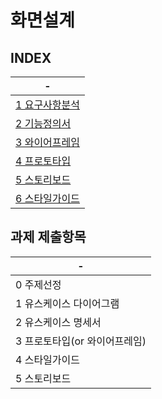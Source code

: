 # 화면설계

INDEX
---
|-|
|-|
|[1 요구사항분석](/DOCUMENT/01)|
|[2 기능정의서](/DOCUMENT/02)|
|[3 와이어프레임](/DOCUMENT/03)|
|[4 프로토타입](/DOCUMENT/06)|
|[5 스토리보드](/DOCUMENT/04)|
|[6 스타일가이드](/DOCUMENT/05)|


   
과제 제출항목
---
|-|
|-|
|0 주제선정|
|1 유스케이스 다이어그램|
|2 유스케이스 명세서|
|3 프로토타입(or 와이어프레임)|
|4 스타일가이드|
|5 스토리보드|
